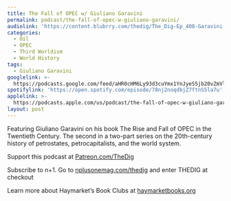 ```yaml
---
title: The Fall of OPEC w/ Giuliano Garavini
permalink: podcast/the-fall-of-opec-w-giuliano-garavini/
audiolink: 'https://content.blubrry.com/thedig/The_Dig-Ep_408-Garavini.mp3'
categories:
  - Oil
  - OPEC
  - Third Worldism
  - World History
tags:
  - Giuliano Garavini
googlelink: >-
  https://podcasts.google.com/feed/aHR0cHM6Ly93d3cuYmx1YnJyeS5jb20vZmVlZHMvdGhlZGlnLnhtbA/episode/aHR0cHM6Ly90aGVkaWcuYmx1YnJyeS5uZXQvP3A9MjQyNw?sa=X&ved=0CAUQkfYCahcKEwi44f7r1b-AAxUAAAAAHQAAAAAQNg
spotifylink: 'https://open.spotify.com/episode/78nj2noqdbjZ7ftnS5la7u'
applelink: >-
  https://podcasts.apple.com/us/podcast/the-fall-of-opec-w-giuliano-garavini/id1043245989?i=1000617476004
layout: post
---
```


Featuring Giuliano Garavini on his book The Rise and Fall of OPEC in the Twentieth Century. The second in a two-part series on the 20th-century history of petrostates, petrocapitalists, and the world system.

Support this podcast at [Patreon.com/TheDig](Patreon.com/TheDig)

Subscribe to n+1. Go to [nplusonemag.com/thedig](nplusonemag.com/thedig) and enter THEDIG at checkout

Learn more about Haymarket’s Book Clubs at [haymarketbooks.org](haymarketbooks.org)

